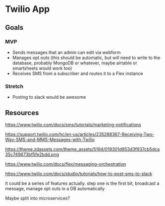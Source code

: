 # Twilio App

## Goals
### MVP
- Sends messages that an admin can edit via webform
- Manages opt outs (this should be automatic, but will need to write to the database, probably MongoDB or whatever, maybe airtable or smartsheets would work too)
- Receives SMS from a subscriber and routes it to a Flex instance

### Stretch

- Posting to slack would be awesome


## Resources
https://www.twilio.com/docs/sms/tutorials/marketing-notifications

https://support.twilio.com/hc/en-us/articles/235288367-Receiving-Two-Way-SMS-and-MMS-Messages-with-Twilio

https://theme.zdassets.com/theme_assets/5194/019301d953d3f937cb5dca35c749673bf5fe2bdd.png

https://www.twilio.com/docs/flex/messaging-orchestration

https://www.twilio.com/docs/studio/tutorials/how-to-post-sms-to-slack

It could be a series of features actually. step one is the first bit, broadcast a message, manage opt outs in a DB automatically

Maybe split into microservices?
